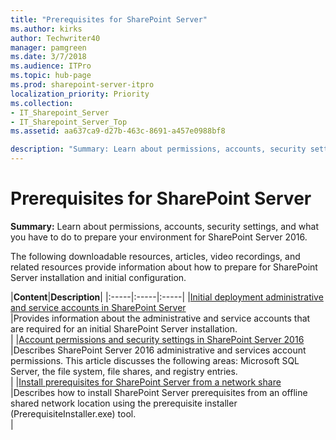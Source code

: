 ```yaml
---
title: "Prerequisites for SharePoint Server"
ms.author: kirks
author: Techwriter40
manager: pamgreen
ms.date: 3/7/2018
ms.audience: ITPro
ms.topic: hub-page
ms.prod: sharepoint-server-itpro
localization_priority: Priority
ms.collection:
- IT_Sharepoint_Server
- IT_Sharepoint_Server_Top
ms.assetid: aa637ca9-d27b-463c-8691-a457e0988bf8

description: "Summary: Learn about permissions, accounts, security settings, and what you have to do to prepare your environment for SharePoint Server 2016."
---
```


# Prerequisites for SharePoint Server

 **Summary:** Learn about permissions, accounts, security settings, and what you have to do to prepare your environment for SharePoint Server 2016. 
  
The following downloadable resources, articles, video recordings, and related resources provide information about how to prepare for SharePoint Server installation and initial configuration.
  
|**Content**|**Description**|
|:-----|:-----|:-----|
|[Initial deployment administrative and service accounts in SharePoint Server](initial-deployment-administrative-and-service-accounts-in-sharepoint-server.md) <br/> |Provides information about the administrative and service accounts that are required for an initial SharePoint Server installation.  <br/> |
|[Account permissions and security settings in SharePoint Server 2016](account-permissions-and-security-settings-in-sharepoint-server-2016.md) <br/> |Describes SharePoint Server 2016 administrative and services account permissions. This article discusses the following areas: Microsoft SQL Server, the file system, file shares, and registry entries.  <br/> |
|[Install prerequisites for SharePoint Server from a network share](install-prerequisites-from-network-share.md) <br/> |Describes how to install SharePoint Server prerequisites from an offline shared network location using the prerequisite installer (PrerequisiteInstaller.exe) tool.  <br/> |
   


